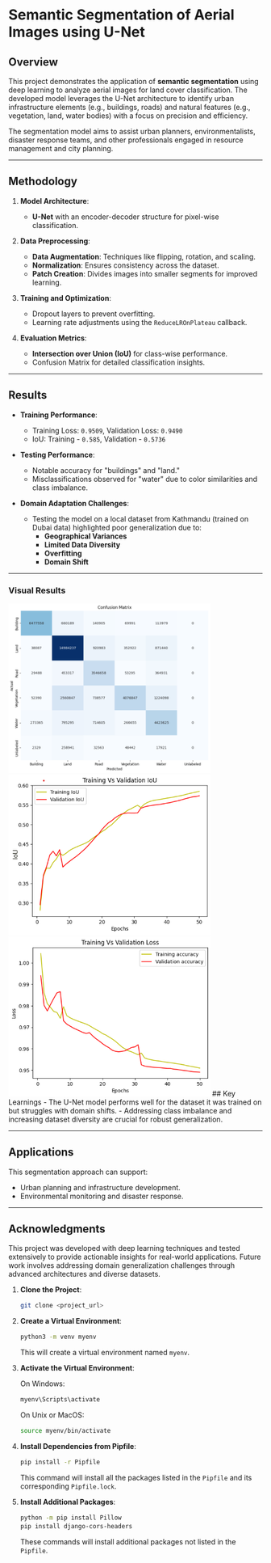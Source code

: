 # Semantic Segmentation of Aerial Images using U-Net

## Overview
This project demonstrates the application of **semantic segmentation** using deep learning to analyze aerial images for land cover classification. The developed model leverages the U-Net architecture to identify urban infrastructure elements (e.g., buildings, roads) and natural features (e.g., vegetation, land, water bodies) with a focus on precision and efficiency. 

The segmentation model aims to assist urban planners, environmentalists, disaster response teams, and other professionals engaged in resource management and city planning.

---

## Methodology
1. **Model Architecture**:  
   - **U-Net** with an encoder-decoder structure for pixel-wise classification.

2. **Data Preprocessing**:  
   - **Data Augmentation**: Techniques like flipping, rotation, and scaling.  
   - **Normalization**: Ensures consistency across the dataset.  
   - **Patch Creation**: Divides images into smaller segments for improved learning.  

3. **Training and Optimization**:  
   - Dropout layers to prevent overfitting.  
   - Learning rate adjustments using the `ReduceLROnPlateau` callback.  

4. **Evaluation Metrics**:  
   - **Intersection over Union (IoU)** for class-wise performance.  
   - Confusion Matrix for detailed classification insights.

---

## Results
- **Training Performance**:  
  - Training Loss: `0.9509`, Validation Loss: `0.9490`  
  - IoU: Training - `0.585`, Validation - `0.5736`

- **Testing Performance**:  
  - Notable accuracy for "buildings" and "land."  
  - Misclassifications observed for "water" due to color similarities and class imbalance.

- **Domain Adaptation Challenges**:  
  - Testing the model on a local dataset from Kathmandu (trained on Dubai data) highlighted poor generalization due to:  
    - **Geographical Variances**  
    - **Limited Data Diversity**  
    - **Overfitting**  
    - **Domain Shift**

---
### Visual Results
<img src="https://github.com/agrimpaneru/Aerial-Image-segmentation-Using-UNET/blob/main/confusion%20matrix.png" width="400" />

<img src="https://github.com/agrimpaneru/Aerial-Image-segmentation-Using-UNET/blob/main/training%20vs%20val%20iou%20final.png" width="400" />

<img src="https://github.com/agrimpaneru/Aerial-Image-segmentation-Using-UNET/blob/main/training%20vs%20val%20loss.png" width="400" />
## Key Learnings
- The U-Net model performs well for the dataset it was trained on but struggles with domain shifts.  
- Addressing class imbalance and increasing dataset diversity are crucial for robust generalization.

---

## Applications
This segmentation approach can support:  
- Urban planning and infrastructure development.  
- Environmental monitoring and disaster response.  

---

## Acknowledgments
This project was developed with deep learning techniques and tested extensively to provide actionable insights for real-world applications. Future work involves addressing domain generalization challenges through advanced architectures and diverse datasets.


1. **Clone the Project**: 

    ```bash
    git clone <project_url>
    ```

2. **Create a Virtual Environment**:

    ```bash
    python3 -m venv myenv
    ```

    This will create a virtual environment named `myenv`.

3. **Activate the Virtual Environment**:

    On Windows:
    ```bash
    myenv\Scripts\activate
    ```

    On Unix or MacOS:
    ```bash
    source myenv/bin/activate
    ```

4. **Install Dependencies from Pipfile**:

    ```bash
    pip install -r Pipfile
    ```

    This command will install all the packages listed in the `Pipfile` and its corresponding `Pipfile.lock`.

5. **Install Additional Packages**:

    ```bash
    python -m pip install Pillow
    pip install django-cors-headers
    ```

    These commands will install additional packages not listed in the `Pipfile`.
